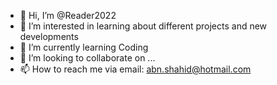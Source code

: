 - 👋 Hi, I’m @Reader2022
- 👀 I’m interested in learning about different projects and new developments
- 🌱 I’m currently learning Coding
- 💞️ I’m looking to collaborate on ...
- 📫 How to reach me via email: abn.shahid@hotmail.com

<!---
Reader2022/Reader2022 is a ✨ special ✨ repository because its `README.md` (this file) appears on your GitHub profile.
You can click the Preview link to take a look at your changes.
--->
